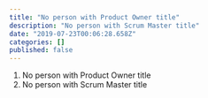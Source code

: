 ```yaml
---
title: "No person with Product Owner title"
description: "No person with Scrum Master title"
date: "2019-07-23T00:06:28.658Z"
categories: []
published: false
---
```


  

  

1.  No person with Product Owner title
2.  No person with Scrum Master title
